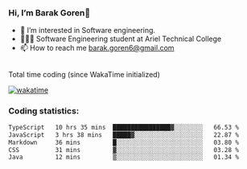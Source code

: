 ###  Hi, I’m Barak Goren👋
- 👀 I’m interested in Software engineering.
- 👨🏼‍🎓 Software Engineering student at Ariel Technical College
- 📫 How to reach me barak.goren6@gmail.com
##
Total time coding (since WakaTime initialized)

[![wakatime](https://wakatime.com/badge/user/5cc5ec80-a806-4ca2-a704-db29274e48cd.svg)](https://wakatime.com/@5cc5ec80-a806-4ca2-a704-db29274e48cd)

   
### Coding statistics:

<!--START_SECTION:waka-->

```txt
TypeScript   10 hrs 35 mins  ████████████████▓░░░░░░░░   66.53 %
JavaScript   3 hrs 38 mins   █████▓░░░░░░░░░░░░░░░░░░░   22.87 %
Markdown     36 mins         █░░░░░░░░░░░░░░░░░░░░░░░░   03.80 %
CSS          31 mins         ▓░░░░░░░░░░░░░░░░░░░░░░░░   03.28 %
Java         12 mins         ▒░░░░░░░░░░░░░░░░░░░░░░░░   01.34 %
```

<!--END_SECTION:waka-->

<!---
barakgoren/barakgoren is a ✨ special ✨ repository because its `README.md` (this file) appears on your GitHub profile.
You can click the Preview link to take a look at your changes.
--->
